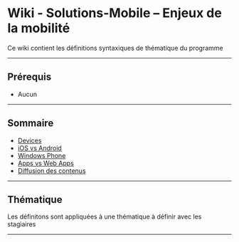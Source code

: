 # Wiki - Solutions-Mobile – Enjeux de la mobilité

Ce wiki contient les définitions syntaxiques de thématique du programme

___

## Prérequis

* Aucun

___

## Sommaire

* [Devices](https://github.com/seeren-training/Solutions-Mobile/wiki/01)
* [iOS vs Android](https://github.com/seeren-training/Solutions-Mobile/wiki/02)
* [Windows Phone](https://github.com/seeren-training/Solutions-Mobile/wiki/03)
* [Apps vs Web Apps](https://github.com/seeren-training/Solutions-Mobile/wiki/04)
* [Diffusion des contenus](https://github.com/seeren-training/Solutions-Mobile/wiki/05)

___

## Thématique

Les définitons sont appliquées à une thématique à définir avec les stagiaires

___